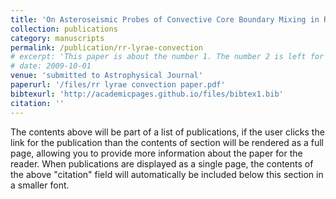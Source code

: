 ```yaml
---
title: 'On Asteroseismic Probes of Convective Core Boundary Mixing in RR Lyrae Stars'
collection: publications
category: manuscripts
permalink: /publication/rr-lyrae-convection
# excerpt: 'This paper is about the number 1. The number 2 is left for future work.'
# date: 2009-10-01
venue: 'submitted to Astrophysical Journal'
paperurl: '/files/rr lyrae convection paper.pdf'
bibtexurl: 'http://academicpages.github.io/files/bibtex1.bib'
citation: ''
---
```

The contents above will be part of a list of publications, if the user clicks the link for the publication than the contents of section will be rendered as a full page, allowing you to provide more information about the paper for the reader. When publications are displayed as a single page, the contents of the above "citation" field will automatically be included below this section in a smaller font.
